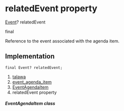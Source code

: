 
<div>

# relatedEvent property

</div>


[Event](../../models_events_event_model/Event-class.html)?
relatedEvent


final




Reference to the event associated with the agenda item.



## Implementation

``` language-dart
final Event? relatedEvent;
```







1.  [talawa](../../index.html)
2.  [event_agenda_item](../../models_events_event_agenda_item/)
3.  [EventAgendaItem](../../models_events_event_agenda_item/EventAgendaItem-class.html)
4.  relatedEvent property

##### EventAgendaItem class







